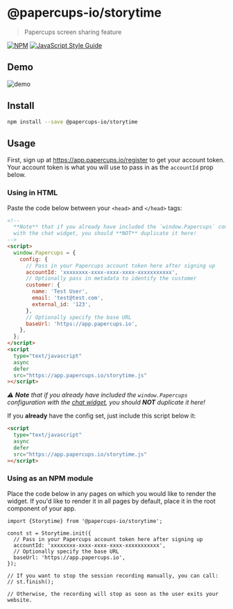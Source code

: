 # @papercups-io/storytime

> Papercups screen sharing feature

[![NPM](https://img.shields.io/npm/v/@papercups-io/storytime.svg)](https://www.npmjs.com/package/@papercups-io/storytime) [![JavaScript Style Guide](https://img.shields.io/badge/code_style-standard-brightgreen.svg)](https://standardjs.com)

## Demo

![demo](https://user-images.githubusercontent.com/5264279/96898977-56c27d00-145e-11eb-907b-ca8db13a0fa0.gif)

## Install

```bash
npm install --save @papercups-io/storytime
```

## Usage

First, sign up at https://app.papercups.io/register to get your account token. Your account token is what you will use to pass in as the `accountId` prop below.

### Using in HTML

Paste the code below between your `<head>` and `</head>` tags:

```html
<!-- 
  **Note** that if you already have included the `window.Papercups` configuration
  with the chat widget, you should **NOT** duplicate it here!
-->
<script>
  window.Papercups = {
    config: {
      // Pass in your Papercups account token here after signing up
      accountId: 'xxxxxxxx-xxxx-xxxx-xxxx-xxxxxxxxxxx',
      // Optionally pass in metadata to identify the customer
      customer: {
        name: 'Test User',
        email: 'test@test.com',
        external_id: '123',
      },
      // Optionally specify the base URL
      baseUrl: 'https://app.papercups.io',
    },
  };
</script>
<script
  type="text/javascript"
  async
  defer
  src="https://app.papercups.io/storytime.js"
></script>
```

_:warning: **Note** that if you already have included the `window.Papercups` configuration with the [chat widget](https://github.com/papercups-io/chat-widget#using-in-html), you should **NOT** duplicate it here!_

If you **already** have the config set, just include this script below it:

```html
<script
  type="text/javascript"
  async
  defer
  src="https://app.papercups.io/storytime.js"
></script>
```

### Using as an NPM module

Place the code below in any pages on which you would like to render the widget. If you'd like to render it in all pages by default, place it in the root component of your app.

```tsx
import {Storytime} from '@papercups-io/storytime';

const st = Storytime.init({
  // Pass in your Papercups account token here after signing up 
  accountId: 'xxxxxxxx-xxxx-xxxx-xxxx-xxxxxxxxxxx',
  // Optionally specify the base URL
  baseUrl: 'https://app.papercups.io',
});

// If you want to stop the session recording manually, you can call:
// st.finish();

// Otherwise, the recording will stop as soon as the user exits your website.
```
